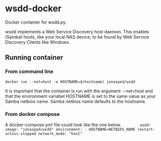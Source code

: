 # wsdd-docker
Docker container for wsdd.py. 

wsdd implements a Web Service Discovery host daemon. This enables (Samba) hosts, like your local NAS device, to be found by Web Service Discovery Clients like Windows.

## Running container
### From command line
`docker run --net=host -e HOSTNAME=$(hostname) jonasped/wsdd`

It is important that the container is run with the argument --net=host and that the environment variabel HOSTNAME is set to the same value as your Samba netbios name. Samba netbios name defaults to the hostname. 
### From docker compose
A docker-compose.yml file could look like the one below. 
`        wsdd:
                image: "jonasped/wsdd"
                environment:
                        - HOSTNAME=NETBIOS_NAME
                restart: unless-stopped
                network_mode: "host"`
